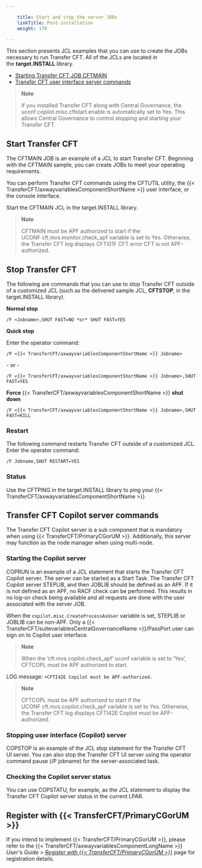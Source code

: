 ```yaml
---

    title: Start and stop the server JOBs
    linkTitle: Post-installation
    weight: 170

---
```

This section presents JCL examples that you can use to create the JOBs necessary to run Transfer CFT. All of the JCLs are located in the **target.INSTALL** library.

- [Starting Transfer CFT JOB CFTMAIN](#Starting%20the%20CFTMAIN%20example)
- [Transfer CFT user interface server commands](#Transfer%20CFT%20user%20interface%20server)

> **Note**
>
> If you installed Transfer CFT along with Central Governance, the uconf copilot.misc.cftstart.enable is automatically set to Yes. This allows Central Governance to control stopping and starting your Transfer CFT.

<span id="Starting the CFTMAIN example"></span>

## Start Transfer CFT 

The CFTMAIN JOB is an example of a JCL to start Transfer CFT. Beginning with the CFTMAIN sample, you can create JOBs to meet your operating requirements.

You can perform Transfer CFT commands using the CFTUTIL utility, the {{< TransferCFT/axwayvariablesComponentShortName  >}} user interface, or the console interface.

Start the CFTMAIN JCL in the target.INSTALL library.

> **Note**
>
> CFTMAIN must be APF authorized to start if the UCONF cft.mvs.monitor.check\_apf variable is set to Yes. Otherwise, the Transfer CFT log displays CFTI01F CFT error CFT is not APF-authorized.

## Stop Transfer CFT 

The following are commands that you can use to stop Transfer CFT outside of a customized JCL (such as the delivered sample JCL, ******CFTSTOP******, in the target.INSTALL library).

**Normal stop**

```
/F <Jobname>,SHUT FAST=NO *or* SHUT FAST=YES
```

**Quick stop**

Enter the operator command:

```
/P <{{< TransferCFT/axwayvariablesComponentShortName >}} Jobname>
```

\- or -

```
/F <{{< TransferCFT/axwayvariablesComponentShortName >}} Jobname>,SHUT FAST=YES
```

**Force** {{< TransferCFT/axwayvariablesComponentShortName  >}} **shut down**

```
/F <{{< TransferCFT/axwayvariablesComponentShortName >}} Jobname>,SHUT FAST=KILL
```

### Restart

The following command restarts Transfer CFT outside of a customized JCL. Enter the operator command:

```
/F Jobname,SHUT RESTART=YES
```

### Status

Use the CFTPING in the target.INSTALL library to ping your {{< TransferCFT/axwayvariablesComponentShortName  >}}.

<span id="Transfer CFT user interface server"></span>

## Transfer CFT Copilot server commands

The Transfer CFT Copilot server is a sub component that is mandatory when using {{< TransferCFT/PrimaryCGorUM  >}}. Additionally, this server may function as the node manager when using multi-node.

### Starting the Copilot server

COPRUN is an example of a JCL statement that starts the Transfer CFT Copilot server. The server can be started as a Start Task. The Transfer CFT Copilot server STEPLIB, and then JOBLIB should be defined as an APF. If it is not defined as an APF, no RACF check can be performed. This results in no log-on check being available and all requests are done with the user associated with the server JOB.

When the <span class="code">`copilot.misc.CreateProcessAsUser`</span> variable is set, STEPLIB or JOBLIB can be non-APF. Only a {{< TransferCFT/suitevariablesCentralGovernanceName  >}}/PassPort user can sign on to Copilot user interface.

> **Note**
>
> When the ‘cft.mvs.copilot.check\_apf’ uconf variable is set to ‘Yes’, CFTCOPL must be APF authorized to start.

LOG message: <span class="code">`+CFTI42E Copilot must be APF-authorized.`</span>

> **Note**
>
> CFTCOPL must be APF authorized to start if the UCONF cft.mvs.copilot.check\_apf variable is set to Yes. Otherwise, the Transfer CFT log displays CFTI42E Copilot must be APF-authorized.

### Stopping user interface (Copilot) server

COPSTOP is an example of the JCL stop statement for the Transfer CFT UI server. You can also stop the Transfer CFT UI server using the operator command pause (/P jobname) for the server-associated task.

### Checking the Copilot server status

You can use COPSTATU, for example, as the JCL statement to display the Transfer CFT Copilot server status in the current LPAR.

## Register with {{< TransferCFT/PrimaryCGorUM  >}}

If you intend to implement {{< TransferCFT/PrimaryCGorUM  >}}, please refer to the {{< TransferCFT/axwayvariablesComponentLongName  >}} *User's Guide &gt; [*Register with* {{< TransferCFT/PrimaryCGorUM  >}}](https://docs.axway.com/bundle/TransferCFT_36_UsersGuide_allOS_en_HTML5/page/Content/cft_installation/migrate/register_CG.htm)* page for registration details.
